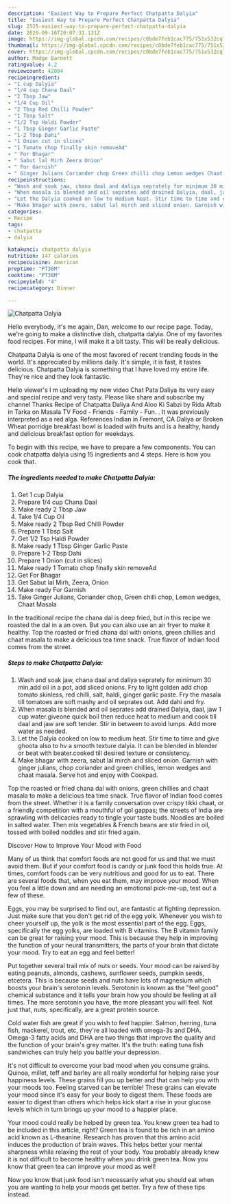 ```yaml
---
description: "Easiest Way to Prepare Perfect Chatpatta Dalyia"
title: "Easiest Way to Prepare Perfect Chatpatta Dalyia"
slug: 2525-easiest-way-to-prepare-perfect-chatpatta-dalyia
date: 2020-09-16T20:07:31.131Z
image: https://img-global.cpcdn.com/recipes/c0bde7feb1cac775/751x532cq70/chatpatta-dalyia-recipe-main-photo.jpg
thumbnail: https://img-global.cpcdn.com/recipes/c0bde7feb1cac775/751x532cq70/chatpatta-dalyia-recipe-main-photo.jpg
cover: https://img-global.cpcdn.com/recipes/c0bde7feb1cac775/751x532cq70/chatpatta-dalyia-recipe-main-photo.jpg
author: Madge Barnett
ratingvalue: 4.2
reviewcount: 42094
recipeingredient:
- "1 cup Dalyia"
- "1/4 cup Chana Daal"
- "2 Tbsp Jaw"
- "1/4 Cup Oil"
- "2 Tbsp Red Chilli Powder"
- "1 Tbsp Salt"
- "1/2 Tsp Haldi Powder"
- "1 Tbsp Ginger Garlic Paste"
- "1-2 Tbsp Dahi"
- "1 Onion cut in slices"
- "1 Tomato chop finally skin removeAd"
- " For Bhagar"
- " Sabut lal Mirh Zeera Onion"
- " For Garnish"
- " Ginger Julians Coriander chop Green chilli chop Lemon wedges Chaat Masala"
recipeinstructions:
- "Wash and soak jaw, chana daal and daliya seprately for minimum 30 min.add oil in a pot, add sliced onions. Fry to light golden add chop tomato skinless, red chilli, salt, haldi, ginger garlic paste. Fry the masala till tomatoes are soft mashy and oil seprates out. Add dahi and fry."
- "When masala is blended and oil seprates add drained Dalyia, daal, jaw 1 cup water.giveone quick boil then reduce heat to medium and cook till daal and jaw are soft tender. Stir in between to avoid lumps. Add more water as needed."
- "Let the Dalyia cooked on low to medium heat. Stir time to time and give ghoota also to hv a smooth texture dalyia. It can be blended in blender or beat with beater.cooked till desired texture or consistency."
- "Make bhagar with zeera, sabut lal mirch and sliced onion. Garnish with ginger julians, chop coriander and green chillies, lemon wedges and chaat masala. Serve hot and enjoy with Cookpad."
categories:
- Recipe
tags:
- chatpatta
- dalyia

katakunci: chatpatta dalyia 
nutrition: 147 calories
recipecuisine: American
preptime: "PT36M"
cooktime: "PT38M"
recipeyield: "4"
recipecategory: Dinner

---
```



![Chatpatta Dalyia](https://img-global.cpcdn.com/recipes/c0bde7feb1cac775/751x532cq70/chatpatta-dalyia-recipe-main-photo.jpg)

Hello everybody, it's me again, Dan, welcome to our recipe page. Today, we're going to make a distinctive dish, chatpatta dalyia. One of my favorites food recipes. For mine, I will make it a bit tasty. This will be really delicious.

Chatpatta Dalyia is one of the most favored of recent trending foods in the world. It's appreciated by millions daily. It's simple, it is fast, it tastes delicious. Chatpatta Dalyia is something that I have loved my entire life. They're nice and they look fantastic.

Hello viewer&#39;s I m uploading my new video Chat Pata Daliya its very easy and special recipe and very tasty. Please like share and subscribe my channel Thanks Recipe of Chatpatta Daliya And Aloo Ki Sabzi by Rida Aftab in Tarka on Masala TV Food - Friends - Family - Fun. . It was previously interpreted as a red alga. References Indian in Fremont, CA Daliya or Broken Wheat porridge breakfast bowl is loaded with fruits and is a healthy, handy and delicious breakfast option for weekdays.


To begin with this recipe, we have to prepare a few components. You can cook chatpatta dalyia using 15 ingredients and 4 steps. Here is how you cook that.

<!--inarticleads1-->

##### The ingredients needed to make Chatpatta Dalyia:

1. Get 1 cup Dalyia
1. Prepare 1/4 cup Chana Daal
1. Make ready 2 Tbsp Jaw
1. Take 1/4 Cup Oil
1. Make ready 2 Tbsp Red Chilli Powder
1. Prepare 1 Tbsp Salt
1. Get 1/2 Tsp Haldi Powder
1. Make ready 1 Tbsp Ginger Garlic Paste
1. Prepare 1-2 Tbsp Dahi
1. Prepare 1 Onion (cut in slices)
1. Make ready 1 Tomato chop finally skin removeAd
1. Get  For Bhagar
1. Get  Sabut lal Mirh, Zeera, Onion
1. Make ready  For Garnish
1. Take  Ginger Julians, Coriander chop, Green chilli chop, Lemon wedges, Chaat Masala


In the traditional recipe the chana dal is deep fried, but in this recipe we roasted the dal in a an oven. But you can also use an air fryer to make it healthy. Top the roasted or fried chana dal with onions, green chillies and chaat masala to make a delicious tea time snack. True flavor of Indian food comes from the street. 

<!--inarticleads2-->

##### Steps to make Chatpatta Dalyia:

1. Wash and soak jaw, chana daal and daliya seprately for minimum 30 min.add oil in a pot, add sliced onions. Fry to light golden add chop tomato skinless, red chilli, salt, haldi, ginger garlic paste. Fry the masala till tomatoes are soft mashy and oil seprates out. Add dahi and fry.
1. When masala is blended and oil seprates add drained Dalyia, daal, jaw 1 cup water.giveone quick boil then reduce heat to medium and cook till daal and jaw are soft tender. Stir in between to avoid lumps. Add more water as needed.
1. Let the Dalyia cooked on low to medium heat. Stir time to time and give ghoota also to hv a smooth texture dalyia. It can be blended in blender or beat with beater.cooked till desired texture or consistency.
1. Make bhagar with zeera, sabut lal mirch and sliced onion. Garnish with ginger julians, chop coriander and green chillies, lemon wedges and chaat masala. Serve hot and enjoy with Cookpad.


Top the roasted or fried chana dal with onions, green chillies and chaat masala to make a delicious tea time snack. True flavor of Indian food comes from the street. Whether it is a family conversation over crispy tikki chaat, or a friendly competition with a mouthful of gol gappas; the streets of India are sprawling with delicacies ready to tingle your taste buds. Noodles are boiled in salted water. Then mix vegetables &amp; French beans are stir fried in oil, tossed with boiled noddles and stir fried again. 

Discover How to Improve Your Mood with Food


Many of us think that comfort foods are not good for us and that we must avoid them. But if your comfort food is candy or junk food this holds true. At times, comfort foods can be very nutritious and good for us to eat. There are several foods that, when you eat them, may improve your mood. When you feel a little down and are needing an emotional pick-me-up, test out a few of these.

Eggs, you may be surprised to find out, are fantastic at fighting depression. Just make sure that you don't get rid of the egg yolk. Whenever you wish to cheer yourself up, the yolk is the most essential part of the egg. Eggs, specifically the egg yolks, are loaded with B vitamins. The B vitamin family can be great for raising your mood. This is because they help in improving the function of your neural transmitters, the parts of your brain that dictate your mood. Try to eat an egg and feel better!

Put together several trail mix of nuts or seeds. Your mood can be raised by eating peanuts, almonds, cashews, sunflower seeds, pumpkin seeds, etcetera. This is because seeds and nuts have lots of magnesium which boosts your brain's serotonin levels. Serotonin is known as the "feel good" chemical substance and it tells your brain how you should be feeling at all times. The more serotonin you have, the more pleasant you will feel. Not just that, nuts, specifically, are a great protein source.

Cold water fish are great if you wish to feel happier. Salmon, herring, tuna fish, mackerel, trout, etc, they're all loaded with omega-3s and DHA. Omega-3 fatty acids and DHA are two things that improve the quality and the function of your brain's grey matter. It's the truth: eating tuna fish sandwiches can truly help you battle your depression. 

It's not difficult to overcome your bad mood when you consume grains. Quinoa, millet, teff and barley are all really wonderful for helping raise your happiness levels. These grains fill you up better and that can help you with your moods too. Feeling starved can be terrible! These grains can elevate your mood since it's easy for your body to digest them. These foods are easier to digest than others which helps kick start a rise in your glucose levels which in turn brings up your mood to a happier place.

Your mood could really be helped by green tea. You knew green tea had to be included in this article, right? Green tea is found to be rich in an amino acid known as L-theanine. Research has proven that this amino acid induces the production of brain waves. This helps better your mental sharpness while relaxing the rest of your body. You probably already knew it is not difficult to become healthy when you drink green tea. Now you know that green tea can improve your mood as well!

Now you know that junk food isn't necessarily what you should eat when you are wanting to help your moods get better. Try  a few  of  these  tips  instead.


